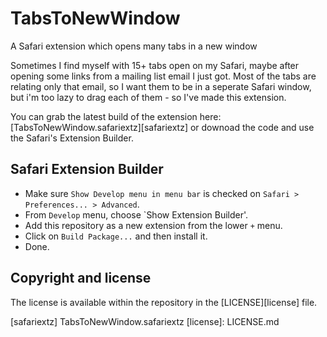 TabsToNewWindow
===============
A Safari extension which opens many tabs in a new window

Sometimes I find myself with 15+ tabs open on my Safari, maybe after opening some links from a mailing list email I just got. Most of the tabs are relating only that email, so I want them to be in a seperate Safari window, but i'm too lazy to drag each of them - so I've made this extension.

You can grab the latest build of the extension here: [TabsToNewWindow.safariextz][safariextz] or downoad the code and use the Safari's Extension Builder.

Safari Extension Builder
------------------------
* Make sure `Show Develop menu in menu bar` is checked on `Safari > Preferences... > Advanced`.
* From `Develop` menu, choose `Show Extension Builder'.
* Add this repository as a new extension from the lower `+` menu.
* Click on `Build Package...` and then install it.
* Done.

Copyright and license
---------------------
The license is available within the repository in the [LICENSE][license] file.

[safariextz] TabsToNewWindow.safariextz
[license]: LICENSE.md